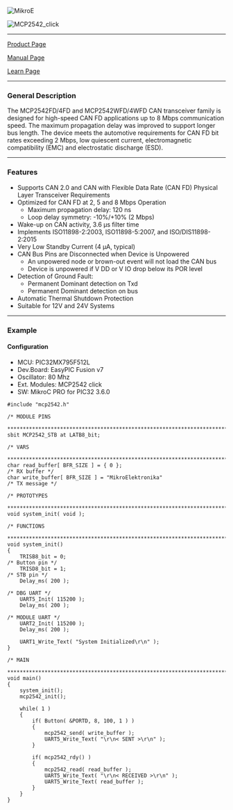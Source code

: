 ![MikroE](http://www.mikroe.com/img/designs/beta/logo_small.png)

![MCP2542_click]()

---
[Product Page](http://www.mikroe.com/click/mcp2542)

[Manual Page](http://docs.mikroe.com/MCP_2542_click)

[Learn Page](http://learn.mikroe.com/mcp2542/)

---

### General Description

The MCP2542FD/4FD and MCP2542WFD/4WFD CAN
transceiver family is designed for high-speed CAN FD
applications up to 8 Mbps communication speed. The
maximum propagation delay was improved to support longer
bus length.
The device meets the automotive requirements for CAN FD bit
rates exceeding 2 Mbps, low quiescent current,
electromagnetic compatibility (EMC) and electrostatic
discharge (ESD).

---

### Features

- Supports CAN 2.0 and CAN with Flexible Data Rate (CAN FD) Physical Layer Transceiver Requirements
- Optimized for CAN FD at 2, 5 and 8 Mbps Operation
	+ Maximum propagation delay: 120 ns
	+ Loop delay symmetry: -10%/+10% (2 Mbps)
- Wake-up on CAN activity, 3.6 μs filter time
- Implements ISO11898-2:2003, ISO11898-5:2007, and ISO/DIS11898-2:2015
- Very Low Standby Current (4 μA, typical)
- CAN Bus Pins are Disconnected when Device is Unpowered
	+ An unpowered node or brown-out event will not load the CAN bus
	+ Device is unpowered if V DD or V IO drop below its POR level
- Detection of Ground Fault:
	+ Permanent Dominant detection on Txd
	+ Permanent Dominant detection on bus
- Automatic Thermal Shutdown Protection
- Suitable for 12V and 24V Systems

---

### Example

#### Configuration
* MCU:             PIC32MX795F512L
* Dev.Board:       EasyPIC Fusion v7
* Oscillator:      80 Mhz
* Ext. Modules:    MCP2542 click
* SW:              MikroC PRO for PIC32 3.6.0

```
#include "mcp2542.h"

/* MODULE PINS
 ******************************************************************************/
sbit MCP2542_STB at LATB8_bit;

/* VARS
 ******************************************************************************/
char read_buffer[ BFR_SIZE ] = { 0 };                                           /* RX buffer */
char write_buffer[ BFR_SIZE ] = "MikroElektronika"               		/* TX message */

/* PROTOTYPES
 ******************************************************************************/
void system_init( void );

/* FUNCTIONS
 ******************************************************************************/
void system_init()
{
    TRISB8_bit = 0;                                                             /* Button pin */
    TRISD8_bit = 1;                                                             /* STB pin */
    Delay_ms( 200 );
                                                                                /* DBG UART */
    UART5_Init( 115200 );
    Delay_ms( 200 );
                                                                                /* MODULE UART */
    UART2_Init( 115200 );
    Delay_ms( 200 );

    UART1_Write_Text( "System Initialized\r\n" );
}

/* MAIN
 ******************************************************************************/
void main()
{
    system_init();
    mcp2542_init();

    while( 1 )
    {
        if( Button( &PORTD, 8, 100, 1 ) )
        {
            mcp2542_send( write_buffer );
            UART5_Write_Text( "\r\n< SENT >\r\n" );
        }

        if( mcp2542_rdy() )
        {
            mcp2542_read( read_buffer );
            UART5_Write_Text( "\r\n< RECEIVED >\r\n" );
            UART5_Write_Text( read_buffer );
        }
    }
}
```
